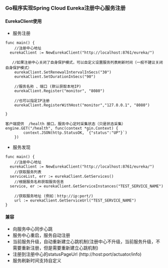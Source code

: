 ### Go程序实现Spring Cloud Eureka注册中心服务注册

#### EurekaClient使用

* 服务注册
```
func main() {
    //注册中心地址
  eurekaClient := NewEurekaClient("http://localhost:8761/eureka/")

   //如果注册中心关闭了自身保护模式，可以自定义设置服务列表刷新时间（一般不建议关闭自身保护模式）
	eurekaClient.SetRenewalIntervalInSecs("30")
    eurekaClient.SetDurationInSecs("90")

    //服务名称 、端口 (默认获取本地IP)
    eurekaClient.Register("monitor", "8080")

    //也可以指定IP注册
    eurekaClient.RegisterWithHost("monitor","127.0.0.1", "8080")
    
}
```

```
客户端提供  /health 接口，服务中心定时采集状态（只是状态采集）
engine.GET("/health", func(context *gin.Context) {
		context.JSON(http.StatusOK, `{"status":"UP"}`)
	})
```


* 服务发现
```
func main() {
    //注册中心地址
  eurekaClient := NewEurekaClient("http://localhost:8761/eureka/")
    //获取服务列表
  serviceList, err := eurekaClient.GetServices()
    //根据服务名称获取服务信息
  service, er := eurekaClient.GetServiceInstances("TEST_SERVICE_NAME")

    //获取服务地址 (例如：http://ip:port/)
    url := eurekaClient.GetServiceUrl("TEST_SERVICE_NAME")
}  
```

#### 兼容

* 向服务中心同步心跳
* 服务中心重启，服务自动注册
* 当前服务升级，自动重新建立心跳机制(注册中心不升级，当前服务升级，不需要重新注册，但是需要重新建立心跳机制)
* 注册到注册中心的statusPageUrl (http://host:port/actuator/info)
* 服务刷新时间支持自定义

